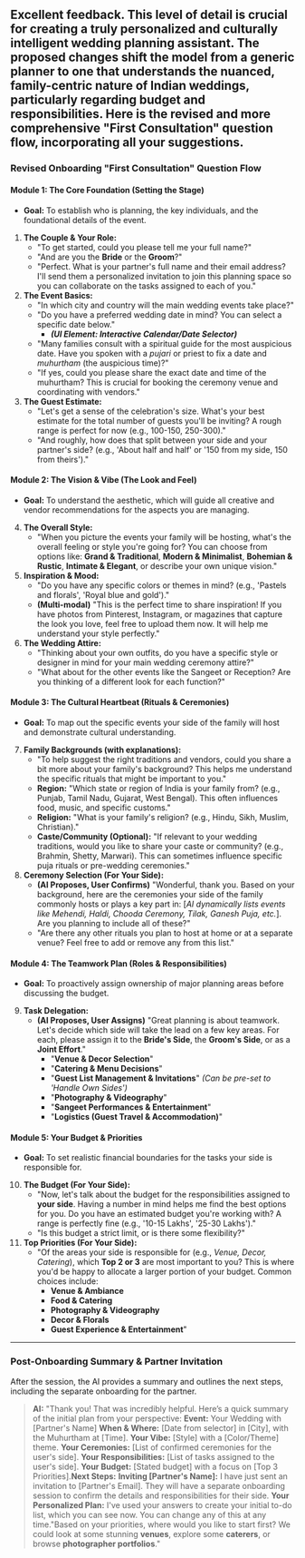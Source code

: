 Excellent feedback. This level of detail is crucial for creating a truly personalized and culturally intelligent wedding planning assistant. The proposed changes shift the model from a generic planner to one that understands the nuanced, family-centric nature of Indian weddings, particularly regarding budget and responsibilities.
Here is the revised and more comprehensive "First Consultation" question flow, incorporating all your suggestions.
---
### **Revised Onboarding "First Consultation" Question Flow**
#### **Module 1: The Core Foundation (Setting the Stage)**
*   **Goal:** To establish who is planning, the key individuals, and the foundational details of the event.
1.  **The Couple & Your Role:**
	*   "To get started, could you please tell me your full name?"
	*   "And are you the **Bride** or the **Groom**?"
	*   "Perfect. What is your partner's full name and their email address? I'll send them a personalized invitation to join this planning space so you can collaborate on the tasks assigned to each of you."
1.  **The Event Basics:**
	*   "In which city and country will the main wedding events take place?"
	*   "Do you have a preferred wedding date in mind? You can select a specific date below."
		*   ***(UI Element: Interactive Calendar/Date Selector)***
	*   "Many families consult with a spiritual guide for the most auspicious date. Have you spoken with a _pujari_ or priest to fix a date and _muhurtham_ (the auspicious time)?"
	*   "If yes, could you please share the exact date and time of the muhurtham? This is crucial for booking the ceremony venue and coordinating with vendors."
1.  **The Guest Estimate:**
	*   "Let's get a sense of the celebration's size. What's your best estimate for the total number of guests you'll be inviting? A rough range is perfect for now (e.g., 100-150, 250-300)."
	*   "And roughly, how does that split between your side and your partner's side? (e.g., 'About half and half' or '150 from my side, 150 from theirs')."
#### **Module 2: The Vision & Vibe (The Look and Feel)**
*   **Goal:** To understand the aesthetic, which will guide all creative and vendor recommendations for the aspects you are managing.
4.  **The Overall Style:**
	*   "When you picture the events your family will be hosting, what's the overall feeling or style you're going for? You can choose from options like: **Grand & Traditional**, **Modern & Minimalist**, **Bohemian & Rustic**, **Intimate & Elegant**, or describe your own unique vision."
4.  **Inspiration & Mood:**
	*   "Do you have any specific colors or themes in mind? (e.g., 'Pastels and florals', 'Royal blue and gold')."
	*   **(Multi-modal)** "This is the perfect time to share inspiration! If you have photos from Pinterest, Instagram, or magazines that capture the look you love, feel free to upload them now. It will help me understand your style perfectly."
4.  **The Wedding Attire:**
	*   "Thinking about your own outfits, do you have a specific style or designer in mind for your main wedding ceremony attire?"
	*   "What about for the other events like the Sangeet or Reception? Are you thinking of a different look for each function?"
#### **Module 3: The Cultural Heartbeat (Rituals & Ceremonies)**
*   **Goal:** To map out the specific events your side of the family will host and demonstrate cultural understanding.
7.  **Family Backgrounds (with explanations):**
	*   "To help suggest the right traditions and vendors, could you share a bit more about your family's background? This helps me understand the specific rituals that might be important to you."
	*   **Region:** "Which state or region of India is your family from? (e.g., Punjab, Tamil Nadu, Gujarat, West Bengal). This often influences food, music, and specific customs."
	*   **Religion:** "What is your family's religion? (e.g., Hindu, Sikh, Muslim, Christian)."
	*   **Caste/Community (Optional):** "If relevant to your wedding traditions, would you like to share your caste or community? (e.g., Brahmin, Shetty, Marwari). This can sometimes influence specific puja rituals or pre-wedding ceremonies."
7.  **Ceremony Selection (For Your Side):**
	*   **(AI Proposes, User Confirms)** "Wonderful, thank you. Based on your background, here are the ceremonies your side of the family commonly hosts or plays a key part in: [_AI dynamically lists events like Mehendi, Haldi, Chooda Ceremony, Tilak, Ganesh Puja, etc._]. Are you planning to include all of these?"
	*   "Are there any other rituals you plan to host at home or at a separate venue? Feel free to add or remove any from this list."
#### **Module 4: The Teamwork Plan (Roles & Responsibilities)**
*   **Goal:** To proactively assign ownership of major planning areas before discussing the budget.
9.  **Task Delegation:**
	*   **(AI Proposes, User Assigns)** "Great planning is about teamwork. Let's decide which side will take the lead on a few key areas. For each, please assign it to the **Bride's Side**, the **Groom's Side**, or as a **Joint Effort**."
		*   "**Venue & Decor Selection**"
		*   "**Catering & Menu Decisions**"
		*   "**Guest List Management & Invitations**" _(Can be pre-set to 'Handle Own Sides')_
		*   "**Photography & Videography**"
		*   "**Sangeet Performances & Entertainment**"
		*   "**Logistics (Guest Travel & Accommodation)**"
#### **Module 5: Your Budget & Priorities**
*   **Goal:** To set realistic financial boundaries for the tasks your side is responsible for.
10. **The Budget (For Your Side):**
	*   "Now, let's talk about the budget for the responsibilities assigned to **your side**. Having a number in mind helps me find the best options for you. Do you have an estimated budget you're working with? A range is perfectly fine (e.g., '10-15 Lakhs', '25-30 Lakhs')."
	*   "Is this budget a strict limit, or is there some flexibility?"
10. **Top Priorities (For Your Side):**
	*   "Of the areas your side is responsible for (e.g., _Venue, Decor, Catering_), which **Top 2 or 3** are most important to you? This is where you'd be happy to allocate a larger portion of your budget. Common choices include:
		*   **Venue & Ambiance**
		*   **Food & Catering**
		*   **Photography & Videography**
		*   **Decor & Florals**
		*   **Guest Experience & Entertainment**"
---
### **Post-Onboarding Summary & Partner Invitation**
After the session, the AI provides a summary and outlines the next steps, including the separate onboarding for the partner.
> **AI:** "Thank you! That was incredibly helpful. Here’s a quick summary of the initial plan from your perspective:  **Event:** Your Wedding with [Partner's Name]  **When & Where:** [Date from selector] in [City], with the Muhurtham at [Time].  **Your Vibe:** [Style] with a [Color/Theme] theme.  **Your Ceremonies:** [List of confirmed ceremonies for the user's side].  **Your Responsibilities:** [List of tasks assigned to the user's side].  **Your Budget:** [Stated budget] with a focus on [Top 3 Priorities].**Next Steps:** **Inviting [Partner's Name]:** I have just sent an invitation to [Partner's Email]. They will have a separate onboarding session to confirm the details and responsibilities for their side. **Your Personalized Plan:** I've used your answers to create your initial to-do list, which you can see now. You can change any of this at any time."Based on your priorities, where would you like to start first? We could look at some stunning **venues**, explore some **caterers**, or browse **photographer portfolios**."
